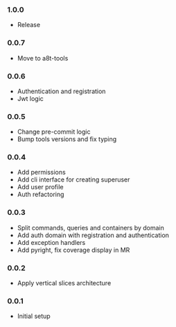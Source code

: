 ### 1.0.0

- Release

### 0.0.7

- Move to a8t-tools

### 0.0.6

- Authentication and registration
- Jwt logic

### 0.0.5

- Change pre-commit logic
- Bump tools versions and fix typing

### 0.0.4

- Add permissions
- Add cli interface for creating superuser
- Add user profile
- Auth refactoring

### 0.0.3

- Split commands, queries and containers by domain
- Add auth domain with registration and authentication
- Add exception handlers
- Add pyright, fix coverage display in MR

### 0.0.2

- Apply vertical slices architecture

### 0.0.1

- Initial setup
